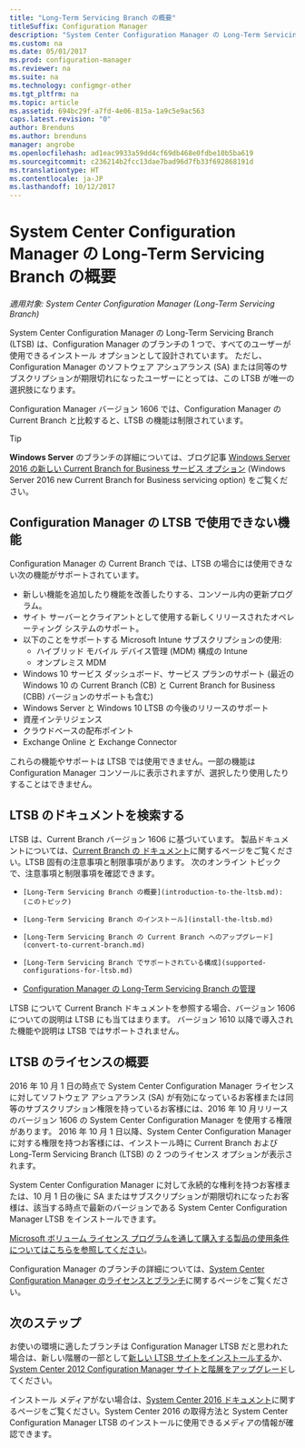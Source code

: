 ```yaml
---
title: "Long-Term Servicing Branch の概要"
titleSuffix: Configuration Manager
description: "System Center Configuration Manager の Long-Term Servicing Branch について説明します。"
ms.custom: na
ms.date: 05/01/2017
ms.prod: configuration-manager
ms.reviewer: na
ms.suite: na
ms.technology: configmgr-other
ms.tgt_pltfrm: na
ms.topic: article
ms.assetid: 694bc29f-a7fd-4e06-815a-1a9c5e9ac563
caps.latest.revision: "0"
author: Brenduns
ms.author: brenduns
manager: angrobe
ms.openlocfilehash: ad1eac9933a59dd4cf69db468e0fdbe10b5ba619
ms.sourcegitcommit: c236214b2fcc13dae7bad96d7fb33f692868191d
ms.translationtype: HT
ms.contentlocale: ja-JP
ms.lasthandoff: 10/12/2017
---
```

# <a name="introduction-to-the-long-term-servicing-branch-of-system-center-configuration-manager"></a>System Center Configuration Manager の Long-Term Servicing Branch の概要

*適用対象: System Center Configuration Manager (Long-Term Servicing Branch)*

System Center Configuration Manager の Long-Term Servicing Branch (LTSB) は、Configuration Manager のブランチの 1 つで、すべてのユーザーが使用できるインストール オプションとして設計されています。 ただし、Configuration Manager のソフトウェア アシュアランス (SA) または同等のサブスクリプションが期限切れになったユーザーにとっては、この LTSB が唯一の選択肢になります。


Configuration Manager バージョン 1606 では、Configuration Manager の Current Branch と比較すると、LTSB の機能は制限されています。

 > [!TIP]   
 > **Windows Server** のブランチの詳細については、ブログ記事 [Windows Server 2016 の新しい Current Branch for Business サービス オプション]( https://blogs.technet.microsoft.com/windowsserver/2016/07/12/windows-server-2016-new-current-branch-for-business-servicing-option/) (Windows Server 2016 new Current Branch for Business servicing option) をご覧ください。

## <a name="features-that-are-not-available-in-the-ltsb-of-configuration-manager"></a>Configuration Manager の LTSB で使用できない機能
Configuration Manager の Current Branch では、LTSB の場合には使用できない次の機能がサポートされています。

-   新しい機能を追加したり機能を改善したりする、コンソール内の更新プログラム。
-   サイト サーバーとクライアントとして使用する新しくリリースされたオペレーティング システムのサポート。
-   以下のことをサポートする Microsoft Intune サブスクリプションの使用:
    -   ハイブリッド モバイル デバイス管理 (MDM) 構成の Intune
    -   オンプレミス MDM
-   Windows 10 サービス ダッシュボード、サービス プランのサポート (最近の Windows 10 の Current Branch (CB) と Current Branch for Business (CBB) バージョンのサポートも含む)  
-   Windows Server と Windows 10 LTSB の今後のリリースのサポート
-   資産インテリジェンス
-   クラウドベースの配布ポイント
-   Exchange Online と Exchange Connector    

これらの機能やサポートは LTSB では使用できません。一部の機能は Configuration Manager コンソールに表示されますが、選択したり使用したりすることはできません。


## <a name="find-documentation-for-the-ltsb"></a>LTSB のドキュメントを検索する
LTSB は、Current Branch バージョン 1606 に基づいています。 製品ドキュメントについては、[Current Branch の ドキュメント](https://docs.microsoft.com/sccm/)に関するページをご覧ください。LTSB 固有の注意事項と制限事項があります。 次のオンライン トピックで、注意事項と制限事項を確認できます。

-     [Long-Term Servicing Branch の概要](introduction-to-the-ltsb.md): (このトピック)
-     [Long-Term Servicing Branch のインストール](install-the-ltsb.md)
-     [Long-Term Servicing Branch の Current Branch へのアップグレード](convert-to-current-branch.md)
-     [Long-Term Servicing Branch でサポートされている構成](supported-configurations-for-ltsb.md)
-   [Configuration Manager の Long-Term Servicing Branch の管理](manage-the-ltsb.md)

LTSB について Current Branch ドキュメントを参照する場合、バージョン 1606 についての説明は LTSB にも当てはまります。 バージョン 1610 以降で導入された機能や説明は LTSB ではサポートされません。


## <a name="licensing-overview-for-the-ltsb"></a>LTSB のライセンスの概要   
2016 年 10 月 1 日の時点で System Center Configuration Manager ライセンスに対してソフトウェア アシュアランス (SA) が有効になっているお客様または同等のサブスクリプション権限を持っているお客様には、2016 年 10 月リリースのバージョン 1606 の System Center Configuration Manager を使用する権限があります。 2016 年 10 月 1 日以降、System Center Configuration Manager に対する権限を持つお客様には、インストール時に Current Branch および Long-Term Servicing Branch (LTSB) の 2 つのライセンス オプションが表示されます。

System Center Configuration Manager に対して永続的な権利を持つお客様または、10 月 1 日の後に SA またはサブスクリプションが期限切れになったお客様は、該当する時点で最新のバージョンである System Center Configuration Manager LTSB をインストールできます。

[Microsoft ボリューム ライセンス プログラムを通して購入する製品の使用条件についてはこちらを参照してください](http://go.microsoft.com/fwlink/?LinkId=800052)。

Configuration Manager のブランチの詳細については、[System Center Configuration Manager のライセンスとブランチ](learn-more-editions.md)に関するページをご覧ください。

## <a name="next-steps"></a>次のステップ

お使いの環境に適したブランチは Configuration Manager LTSB だと思われた場合は、新しい階層の一部として[新しい LTSB サイトをインストールする](/sccm/core/understand/install-the-ltsb#install-a-new-site)か、[System Center 2012 Configuration Manager サイトと階層をアップグレード](/sccm/core/understand/install-the-ltsb#upgrade-from-system-center-2012-configuration-manager)してください。

インストール メディアがない場合は、[System Center 2016 ドキュメント](https://technet.microsoft.com/system-center-docs/system-center)に関するページをご覧ください。System Center 2016 の取得方法と System Center Configuration Manager LTSB のインストールに使用できるメディアの情報が確認できます。  
